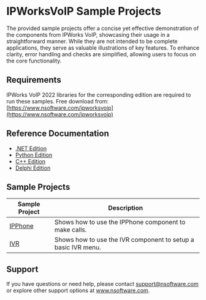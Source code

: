 # IPWorksVoIP Sample Projects
The provided sample projects offer a concise yet effective demonstration of the components from IPWorks VoIP, showcasing their usage in a straightforward manner. While they are not intended to be complete applications, they serve as valuable illustrations of key features. To enhance clarity, error handling and checks are simplified, allowing users to focus on the core functionality.

## Requirements
IPWorks VoIP 2022 libraries for the corresponding edition are required to run these samples.  Free download from: [https://www.nsoftware.com/ipworksvoip](https://www.nsoftware.com/ipworksvoip)

## Reference Documentation
* [.NET Edition](https://cdn.nsoftware.com/help/IKH/cs/)
* [Python Edition](https://cdn.nsoftware.com/help/IKH/py/)
* [C++ Edition](https://cdn.nsoftware.com/help/IKH/cpp/)
* [Delphi Edition](https://cdn.nsoftware.com/help/IKH/dlp/)

## Sample Projects
| Sample Project | Description |
| --- | --- |
| [IPPhone](./IPWorks%20VoIP%20Samples/IPPhone) | Shows how to use the IPPhone component to make calls. |
| [IVR](./IPWorks%20VoIP%20Samples/IVR) | Shows how to use the IVR component to setup a basic IVR menu. |

## Support
If you have questions or need help, please contact support@nsoftware.com or explore other support options 
at www.nsoftware.com.
